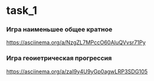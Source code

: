 # task_1

### Игра наименьшее общее кратное 

https://asciinema.org/a/NzgZL7MPccO60AluQVvsr71Py

### Игра геоиетрическая прогрессия 

https://asciinema.org/a/zaI9y4U9yGp0agwLRP3SDG105